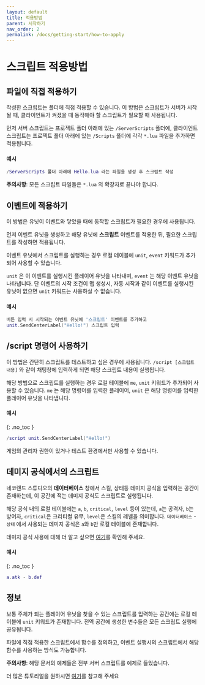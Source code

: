 ```yaml
---
layout: default
title: 적용방법
parent: 시작하기
nav_order: 2
permalink: /docs/getting-start/how-to-apply
---
```




# 스크립트 적용방법


## 파일에 직접 적용하기

작성한 스크립트는 폴더에 직접 적용할 수 있습니다. 이 방법은 스크립트가 서버가 시작될 때, 클라이언트가 켜졌을 때 동작해야 할 스크립트가 필요할 때 사용됩니다.

먼저 서버 스크립트는 프로젝트 폴더 아래에 있는 `/ServerScripts` 폴더에, 클라이언트 스크립트는 프로젝트 폴더 아래에 있는 `/Scripts` 폴더에 각각 `*.lua` 파일을 추가하면 적용됩니다.

#### 예시

```lua
/ServerScripts 폴더 아래에 Hello.lua 라는 파일을 생성 후 스크립트 작성
```

<!-- ```markdown -->
**주의사항**: 모든 스크립트 파일들은 `*.lua` 의 확장자로 끝나야 합니다.
<!-- ``` -->

## 이벤트에 적용하기

이 방법은 유닛이 이벤트와 닿았을 때에 동작할 스크립트가 필요한 경우에 사용됩니다.

먼저 이벤트 유닛을 생성하고 해당 유닛에 **스크립트** 이벤트를 적용한 뒤, 필요한 스크립트를 작성하면 적용됩니다.

이벤트 유닛에서 스크립트를 실행하는 경우 로컬 테이블에 `unit`, `event` 키워드가 추가되어 사용할 수 있습니다.

`unit` 은 이 이벤트를 실행시킨 플레이어 유닛을 나타내며, `event` 는 해당 이벤트 유닛을 나타냅니다. 단 이벤트의 시작 조건이 맵 생성시, 자동 시작과 같이 이벤트를 실행시킨 유닛이 없으면 `unit` 키워드는 사용하실 수 없습니다.

#### 예시

```lua
버튼 입력 시 시작되는 이벤트 유닛에 '스크립트' 이벤트를 추가하고
unit.SendCenterLabel("Hello!") 스크립트 입력
```

## /script 명령어 사용하기

이 방법은 간단히 스크립트를 테스트하고 싶은 경우에 사용됩니다. `/script [스크립트 내용]` 와 같이 채팅창에 입력하게 되면 해당 스크립트 내용이 실행됩니다.

해당 방법으로 스크립트를 실행하는 경우 로컬 테이블에 `me`, `unit` 키워드가 추가되어 사용할 수 있습니다. `me` 는 해당 명령어를 입력한 플레이어, `unit` 은 해당 명령어를 입력한 플레이어 유닛을 나타냅니다.

#### 예시
{: .no_toc }

```lua
/script unit.SendCenterLabel("Hello!")
```

게임의 관리자 권한이 있거나 테스트 환경에서만 사용할 수 있습니다.

## 데미지 공식에서의 스크립트

네코랜드 스튜디오의 **데이터베이스** 창에서 스킬, 상태등 데미지 공식을 입력하는 공간이 존재하는데, 이 공간에 적는 데미지 공식도 스크립트로 실행됩니다.

해당 공식 내의 로컬 테이블에는 `a`, `b`, `critical`, `level` 등이 있는데, `a`는 공격자, `b`는 방어자, `critical`은 크리티컬 유무, `level`은 스킬의 레벨을 의미합니다. `데이터베이스` - `상태` 에서 사용되는 데미지 공식은 `a`와 `b`만 로컬 테이블에 존재합니다.

데미지 공식 사용에 대해 더 알고 싶으면 [여기](https://nekoland.atlassian.net/wiki/spaces/nekoland/pages/1376291)를 확인해 주세요.

#### 예시
{: .no_toc }

```lua
a.atk - b.def
```

## 정보

보통 주체가 되는 플레이어 유닛을 찾을 수 있는 스크립트를 입력하는 공간에는 로컬 테이블에 `unit` 키워드가 존재합니다. 전역 공간에 생성한 변수들은 모든 스크립트 실행에 공유됩니다.

파일에 직접 적용한 스크립트에서 함수를 정의하고, 이벤트 실행시의 스크립트에서 해당 함수를 사용하는 방식도 가능합니다.

**주의사항**: 해당 문서의 예제들은 전부 서버 스크립트를 예제로 들었습니다.

더 많은 튜토리얼을 원하시면 [여기](https://nekoland.atlassian.net/wiki/spaces/nekoland/pages/1474617)를 참고해 주세요